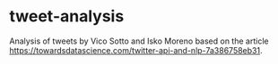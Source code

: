 # tweet-analysis
Analysis of tweets by Vico Sotto and Isko Moreno based on the article https://towardsdatascience.com/twitter-api-and-nlp-7a386758eb31.
